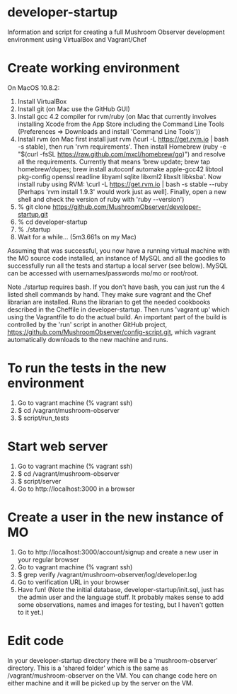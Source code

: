developer-startup
=================

Information and script for creating a full Mushroom Observer development environment using VirtualBox and Vagrant/Chef


Create working environment
=================
On MacOS 10.8.2:
1) Install VirtualBox
2) Install git (on Mac use the GitHub GUI)
3) Install gcc 4.2 compiler for rvm/ruby (on Mac that currently involves installing Xcode from the App Store including the Command Line Tools (Preferences => Downloads and install 'Command Line Tools'))
4) Install rvm (on Mac first install just rvm (\curl -L https://get.rvm.io | bash -s stable), then run 'rvm requirements'.  Then install Homebrew (ruby -e "$(curl -fsSL https://raw.github.com/mxcl/homebrew/go)") and resolve all the requirements.  Currently that means 'brew update; brew tap homebrew/dupes; brew install autoconf automake apple-gcc42 libtool pkg-config openssl readline libyaml sqlite libxml2 libxslt libksba'.  Now install ruby using RVM: \curl -L https://get.rvm.io | bash -s stable --ruby [Perhaps 'rvm install 1.9.3' would work just as well].  Finally, open a new shell and check the version of ruby with 'ruby --version')
5) % git clone https://github.com/MushroomObserver/developer-startup.git
6) % cd developer-startup
7) % ./startup
8) Wait for a while... (5m3.661s on my Mac)

Assuming that was successful, you now have a running virtual machine with the MO source code installed, an instance of MySQL and all the goodies to successfully run all the tests and startup a local server (see below).  MySQL can be accessed with usernames/passwords mo/mo or root/root.

Note ./startup requires bash.  If you don't have bash, you can just run the 4 listed shell commands by hand.
They make sure vagrant and the Chef librarian are installed.  Runs the librarian to get the needed cookbooks described in the Cheffile in developer-startup.  Then runs 'vagrant up' which using the Vagrantfile to do the actual build.  An important part of the build is controlled by the 'run' script in another GitHub project, https://github.com/MushroomObserver/config-script.git, which vagrant automatically downloads to the new machine and runs.

To run the tests in the new environment
=================
1) Go to vagrant machine (% vagrant ssh)
2) $ cd /vagrant/mushroom-observer
3) $ script/run_tests

Start web server
=================
1) Go to vagrant machine (% vagrant ssh)
2) $ cd /vagrant/mushroom-observer
3) $ script/server
4) Go to http://localhost:3000 in a browser

Create a user in the new instance of MO
=================
1) Go to http://localhost:3000/account/signup and create a new user in your regular browser
2) Go to vagrant machine (% vagrant ssh)
3) $ grep verify /vagrant/mushroom-observer/log/developer.log
4) Go to verification URL in your browser
5) Have fun!  (Note the initial database, developer-startup/init.sql, just has the admin user and the language stuff.  It probably makes sense to add some observations, names and images for testing, but I haven't gotten to it yet.)

Edit code
=================
In your developer-startup directory there will be a 'mushroom-observer' directory.  This is a 'shared folder' which is the same as /vagrant/mushroom-observer on the VM.  You can change code here on either machine and it will be picked up by the server on the VM.
